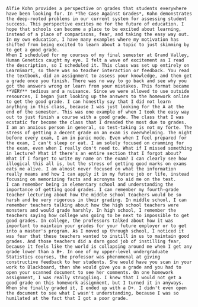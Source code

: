     Alfie Kohn provides a perspective on grades that students everywhere have been looking for. In *The Case Against Grades*, Kohn demonstrates the deep-rooted problems in our current system for assessing student success. This perspective excites me for the future of education. I hope that schools can become a place to be excited about learning, instead of a place of comparisons, fear, and taking the easy way out. In my own education, I have many examples where my motivation has shifted from being excited to learn about a topic to just skimming by to get a good grade.  
    When I scheduled for my courses of my final semester at Grand Valley, Human Genetics caught my eye. I felt a wave of excitement as I read the description, so I scheduled it. This class was set up entirely on LearnSmart, so there was no teacher interaction or feedback. You read the textbook, did an assignment to assess your knowledge, and then get a grade once you finish. There was no way to go back and see why you got the answers wrong or learn from your mistakes. This format became **VERY** tedious and a nuisance. Since we were allowed to use outside resources, I began just looking up the answers to the homework online to get the good grade. I can honestly say that I did not learn anything in this class, because I was just looking for the A at the end of the semester. This was one example of when I took the easy way out to just finish a course with a good grade. The class that I was ecstatic for become the class that I dreaded the most due to grades.  
    I am an anxious person in general, so test-taking is not my forte. The stress of getting a decent grade on an exam is overwhelming. The night before every exam, I am in panic mode. Even when I feel prepared for the exam, I can't sleep or eat. I am solely focused on cramming for the exam, even when I really don't need to. What if I missed something in lecture? What if there's an entire section that I forgot about? What if I forget to write my name on the exam? I can clearly see how illogical this all is, but the stress of getting good marks on exams eats me alive. I am almost never focused on what the information really means and how I can apply it in my future job or life, instead focusing on memorizing facts and acronyms to aid me on the test.  
    I can remember being in elementary school and understanding the importance of getting good grades. I can remember my fourth-grade teacher lecturing about how the middle school teachers would be so harsh and be very rigorous in their grading. In middle school, I can remember teachers talking about how the high school teachers were monsters and would grade harshly. In high school, I remember the teachers saying how college was going to be next to impossible to get good grades. In college, the professors talked about how it was important to maintain your grades for your future employer or to get into a master's program. As I moved up through school, I noticed it was fear that these teachers wanted to instill in us to maintain good grades. And those teachers did a darn good job of instilling fear, because it feels like the world is collapsing around me when I get any grade lower than a B+. In one of my upper-level undergraduate Statistics courses, the professor was phenomenal at giving constructive feedback to her students. She would have you scan in your work to Blackboard, then she would give you a grade and you had to open your scanned document to see her comments. On one homework assignment, I was really struggling. I knew that I would not get a good grade on this homework assignment, but I turned it in anyways. When she finally graded it, I ended up with a D+. I didn't even open the document to see what I wasn't understanding, because I was so humilated at the fact that I got a poor grade. 
